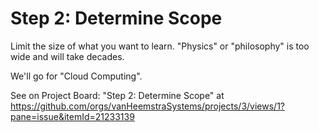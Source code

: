 # Step 2: Determine Scope

Limit the size of what you want to learn. "Physics" or "philosophy" is too wide and will take decades.

We'll go for "Cloud Computing".

See on Project Board: "Step 2: Determine Scope" at https://github.com/orgs/vanHeemstraSystems/projects/3/views/1?pane=issue&itemId=21233139
